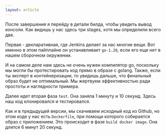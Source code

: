 ```yaml
---
layout: article
---
```

После завершения я перейду в детали билда, чтобы увидеть вывод консоли. Как видишь у нас здесь три stages, хотя мы определили всего две. 

Первая - декларативная, где Jenkins делает за нас многие вещи. Вот именно в этом пайплайне он устанавливает `go-1.20`, если его еще нет в нашем сборочном окружении.

И на самом деле нам здесь не очень нужен компилятор go, поскольку мы могли бы протестировать код прямо в образе с golang. Также, если ты эксперт в контейнеризации, то увидишь дальше, что финальный образ будет не оптимальный. Мы жертвуем эффективностью ради простоты и наглядности примера.

Далее идет вторая фаза `test`. Она заняла 1 минуту и 10 секунд. Здесь наш код клонировался и тестировался. 

Как и в предыдущей версии, мы скачиваем исходный код из Github, но этом коде у нас есть `Dockerfile`, при помощи которого собирается образ с приложением. Это происходит в фазе `build docker image`. Она длится 6 минут 20 секунд.
